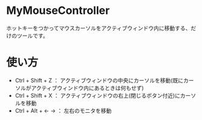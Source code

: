# MyMouseController
ホットキーをつかってマウスカーソルをアクティブウィンドウ内に移動する、だけのツールです。

# 使い方
* Ctrl + Shift + Z ： アクティブウィンドウの中央にカーソルを移動(既にカーソルがアクティブウィンドウ内にあるときは何もせず)
* Ctrl + Shift + X ： アクティブウィンドウの右上(閉じるボタン付近)にカーソルを移動
* Ctrl + Alt + ← → ： 左右のモニタを移動